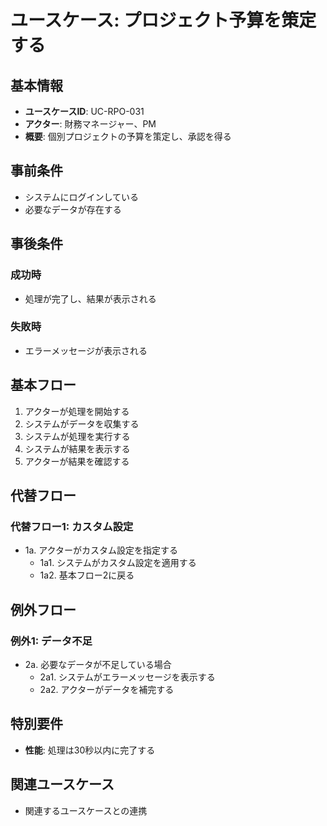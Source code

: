 # ユースケース: プロジェクト予算を策定する

## 基本情報
- **ユースケースID**: UC-RPO-031
- **アクター**: 財務マネージャー、PM
- **概要**: 個別プロジェクトの予算を策定し、承認を得る

## 事前条件
- システムにログインしている
- 必要なデータが存在する

## 事後条件
### 成功時
- 処理が完了し、結果が表示される

### 失敗時
- エラーメッセージが表示される

## 基本フロー
1. アクターが処理を開始する
2. システムがデータを収集する
3. システムが処理を実行する
4. システムが結果を表示する
5. アクターが結果を確認する

## 代替フロー
### 代替フロー1: カスタム設定
- 1a. アクターがカスタム設定を指定する
  - 1a1. システムがカスタム設定を適用する
  - 1a2. 基本フロー2に戻る

## 例外フロー
### 例外1: データ不足
- 2a. 必要なデータが不足している場合
  - 2a1. システムがエラーメッセージを表示する
  - 2a2. アクターがデータを補完する

## 特別要件
- **性能**: 処理は30秒以内に完了する

## 関連ユースケース
- 関連するユースケースとの連携
